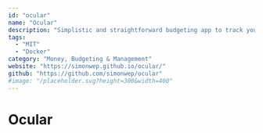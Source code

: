 ```yaml
---
id: "ocular"
name: "Ocular"
description: "Simplistic and straightforward budgeting app to track your budget across months and years."
tags:
  - "MIT"
  - "Docker"
category: "Money, Budgeting & Management"
website: "https://simonwep.github.io/ocular/"
github: "https://github.com/simonwep/ocular"
#image: "/placeholder.svg?height=300&width=400"
---
```


# Ocular

